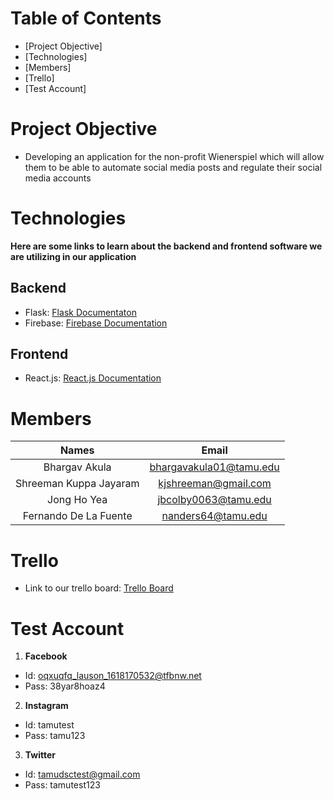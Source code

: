 # Table of Contents
* [Project Objective]
* [Technologies]
* [Members]
* [Trello]
* [Test Account]

# Project Objective
* Developing an application for the non-profit Wienerspiel which will allow them to be able to automate social media posts and regulate their social media accounts

# Technologies
<b>Here are some links to learn about the backend and frontend software we are utilizing in our application</b>

## Backend
* Flask: <a href= "https://flask.palletsprojects.com/en/1.1.x/">Flask Documentaton</a>
* Firebase: <a href= "https://firebase.google.com/docs/build">Firebase Documentation</a>

## Frontend
* React.js: <a href= "https://reactjs.org/docs/getting-started.html">React.js Documentation</a>

# Members

| Names       | Email     |
| :-------------: | :----------: | 
|  Bhargav Akula | bhargavakula01@tamu.edu   | 
| Shreeman Kuppa Jayaram   | kjshreeman@gmail.com |
| Jong Ho Yea  | jbcolby0063@tamu.edu | 
|  Fernando De La Fuente | nanders64@tamu.edu | 

# Trello
* Link to our trello board: <a href="https://trello.com/invite/b/l3VzuzxB/976a51f9732a7438424c6cab59cfd488/wienerspiel-project-board">Trello Board</a>

# Test Account
1. <strong>Facebook</strong>

* Id: oqxuqfq_lauson_1618170532@tfbnw.net
* Pass: 38yar8hoaz4

2. <strong>Instagram</strong>

* Id: tamutest
* Pass: tamu123

3. <strong>Twitter</strong>
* Id: tamudsctest@gmail.com
* Pass: tamutest123
